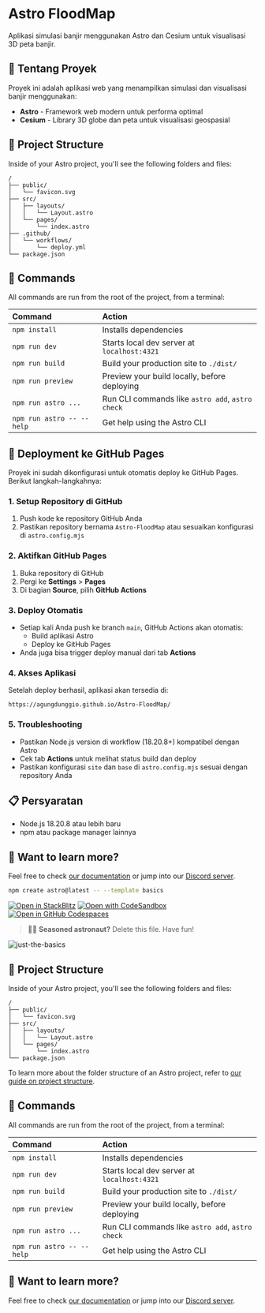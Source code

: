 # Astro FloodMap

Aplikasi simulasi banjir menggunakan Astro dan Cesium untuk visualisasi 3D peta banjir.

## 🌊 Tentang Proyek

Proyek ini adalah aplikasi web yang menampilkan simulasi dan visualisasi banjir menggunakan:
- **Astro** - Framework web modern untuk performa optimal
- **Cesium** - Library 3D globe dan peta untuk visualisasi geospasial

## 🚀 Project Structure

Inside of your Astro project, you'll see the following folders and files:

```text
/
├── public/
│   └── favicon.svg
├── src/
│   ├── layouts/
│   │   └── Layout.astro
│   └── pages/
│       └── index.astro
├── .github/
│   └── workflows/
│       └── deploy.yml
└── package.json
```

## 🧞 Commands

All commands are run from the root of the project, from a terminal:

| Command                   | Action                                           |
| :------------------------ | :----------------------------------------------- |
| `npm install`             | Installs dependencies                            |
| `npm run dev`             | Starts local dev server at `localhost:4321`      |
| `npm run build`           | Build your production site to `./dist/`          |
| `npm run preview`         | Preview your build locally, before deploying     |
| `npm run astro ...`       | Run CLI commands like `astro add`, `astro check` |
| `npm run astro -- --help` | Get help using the Astro CLI                     |

## 🚀 Deployment ke GitHub Pages

Proyek ini sudah dikonfigurasi untuk otomatis deploy ke GitHub Pages. Berikut langkah-langkahnya:

### 1. Setup Repository di GitHub
1. Push kode ke repository GitHub Anda
2. Pastikan repository bernama `Astro-FloodMap` atau sesuaikan konfigurasi di `astro.config.mjs`

### 2. Aktifkan GitHub Pages
1. Buka repository di GitHub
2. Pergi ke **Settings** > **Pages**
3. Di bagian **Source**, pilih **GitHub Actions**

### 3. Deploy Otomatis
- Setiap kali Anda push ke branch `main`, GitHub Actions akan otomatis:
  - Build aplikasi Astro
  - Deploy ke GitHub Pages
- Anda juga bisa trigger deploy manual dari tab **Actions**

### 4. Akses Aplikasi
Setelah deploy berhasil, aplikasi akan tersedia di:
```
https://agungdunggio.github.io/Astro-FloodMap/
```

### 5. Troubleshooting
- Pastikan Node.js version di workflow (18.20.8+) kompatibel dengan Astro
- Cek tab **Actions** untuk melihat status build dan deploy
- Pastikan konfigurasi `site` dan `base` di `astro.config.mjs` sesuai dengan repository Anda

## 📋 Persyaratan

- Node.js 18.20.8 atau lebih baru
- npm atau package manager lainnya

## 👀 Want to learn more?

Feel free to check [our documentation](https://docs.astro.build) or jump into our [Discord server](https://astro.build/chat).

```sh
npm create astro@latest -- --template basics
```

[![Open in StackBlitz](https://developer.stackblitz.com/img/open_in_stackblitz.svg)](https://stackblitz.com/github/withastro/astro/tree/latest/examples/basics)
[![Open with CodeSandbox](https://assets.codesandbox.io/github/button-edit-lime.svg)](https://codesandbox.io/p/sandbox/github/withastro/astro/tree/latest/examples/basics)
[![Open in GitHub Codespaces](https://github.com/codespaces/badge.svg)](https://codespaces.new/withastro/astro?devcontainer_path=.devcontainer/basics/devcontainer.json)

> 🧑‍🚀 **Seasoned astronaut?** Delete this file. Have fun!

![just-the-basics](https://github.com/withastro/astro/assets/2244813/a0a5533c-a856-4198-8470-2d67b1d7c554)

## 🚀 Project Structure

Inside of your Astro project, you'll see the following folders and files:

```text
/
├── public/
│   └── favicon.svg
├── src/
│   ├── layouts/
│   │   └── Layout.astro
│   └── pages/
│       └── index.astro
└── package.json
```

To learn more about the folder structure of an Astro project, refer to [our guide on project structure](https://docs.astro.build/en/basics/project-structure/).

## 🧞 Commands

All commands are run from the root of the project, from a terminal:

| Command                   | Action                                           |
| :------------------------ | :----------------------------------------------- |
| `npm install`             | Installs dependencies                            |
| `npm run dev`             | Starts local dev server at `localhost:4321`      |
| `npm run build`           | Build your production site to `./dist/`          |
| `npm run preview`         | Preview your build locally, before deploying     |
| `npm run astro ...`       | Run CLI commands like `astro add`, `astro check` |
| `npm run astro -- --help` | Get help using the Astro CLI                     |

## 👀 Want to learn more?

Feel free to check [our documentation](https://docs.astro.build) or jump into our [Discord server](https://astro.build/chat).

